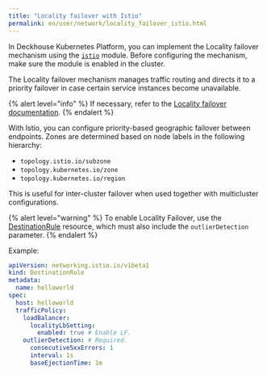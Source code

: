 ```yaml
---
title: "Locality failover with Istio"
permalink: en/user/network/locality_failover_istio.html
---
```


In Deckhouse Kubernetes Platform,
you can implement the Locality failover mechanism using the [`istio`](/modules/istio/) module.
Before configuring the mechanism, make sure the module is enabled in the cluster.

The Locality failover mechanism manages traffic routing
and directs it to a priority failover in case certain service instances become unavailable.

{% alert level="info" %}
If necessary, refer to the [Locality failover documentation](https://istio.io/latest/docs/tasks/traffic-management/locality-load-balancing/failover/).
{% endalert %}

With Istio, you can configure priority-based geographic failover between endpoints.
Zones are determined based on node labels in the following hierarchy:

- `topology.istio.io/subzone`
- `topology.kubernetes.io/zone`
- `topology.kubernetes.io/region`

This is useful for inter-cluster failover when used together with multicluster configurations.

{% alert level="warning" %}
To enable Locality Failover,
use the [DestinationRule](../network/managing_request_between_service_istio.html#destinationrule-resource) resource,
which must also include the `outlierDetection` parameter.
{% endalert %}

Example:

```yaml
apiVersion: networking.istio.io/v1beta1
kind: DestinationRule
metadata:
  name: helloworld
spec:
  host: helloworld
  trafficPolicy:
    loadBalancer:
      localityLbSetting:
        enabled: true # Enable LF.
    outlierDetection: # Required.
      consecutive5xxErrors: 1
      interval: 1s
      baseEjectionTime: 1m
```
